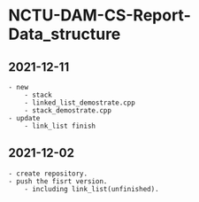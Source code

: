 # NCTU-DAM-CS-Report-Data_structure

## 2021-12-11
    - new
        - stack
        - linked_list_demostrate.cpp
        - stack_demostrate.cpp
    - update 
        - link_list finish

## 2021-12-02 
    - create repository.
    - push the fisrt version.
        - including link_list(unfinished).